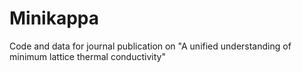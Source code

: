 # Minikappa
Code and data for journal publication on "A unified understanding of minimum lattice thermal conductivity"
